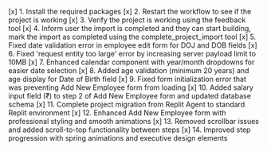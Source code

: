 [x] 1. Install the required packages
[x] 2. Restart the workflow to see if the project is working
[x] 3. Verify the project is working using the feedback tool
[x] 4. Inform user the import is completed and they can start building, mark the import as completed using the complete_project_import tool
[x] 5. Fixed date validation error in employee edit form for DOJ and DOB fields
[x] 6. Fixed 'request entity too large' error by increasing server payload limit to 10MB
[x] 7. Enhanced calendar component with year/month dropdowns for easier date selection
[x] 8. Added age validation (minimum 20 years) and age display for Date of Birth field
[x] 9. Fixed form initialization error that was preventing Add New Employee form from loading
[x] 10. Added salary input field (₹) to step 2 of Add New Employee form and updated database schema
[x] 11. Complete project migration from Replit Agent to standard Replit environment
[x] 12. Enhanced Add New Employee form with professional styling and smooth animations
[x] 13. Removed scrollbar issues and added scroll-to-top functionality between steps
[x] 14. Improved step progression with spring animations and executive design elements